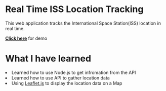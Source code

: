 <h1>Real Time ISS Location Tracking</h1>
This web application tracks the International Space Station(ISS) location in real time.


<a href = "https://yubaneupane.github.io/ISS-Tracking/"><strong>Click here</strong></a> for demo

<h1>What I have learned</h1>
<li>Learned how to use Node.js to get infromation from the API</li>
<li>Learned how to use API to gather location data</li>
<li>Using <a href="https://leafletjs.com/">Leaflet.js</a> to display the location data on a Map</h1>
